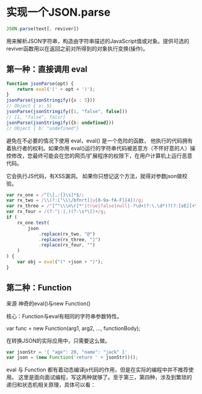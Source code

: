 # 实现一个JSON.parse
```js
JSON.parse(text[, reviver])
```

用来解析JSON字符串，构造由字符串描述的JavaScript值或对象。提供可选的reviver函数用以在返回之前对所得到的对象执行变换(操作)。

## 第一种：直接调用 eval
```js
function jsonParse(opt) {
    return eval('(' + opt + ')');
}
jsonParse(jsonStringify({x : 5}))
// Object { x: 5}
jsonParse(jsonStringify([1, "false", false]))
// [1, "false", falsr]
jsonParse(jsonStringify({b: undefined}))
// Object { b: "undefined"}
```

避免在不必要的情况下使用 eval，eval() 是一个危险的函数， 他执行的代码拥有着执行者的权利。如果你用 eval()运行的字符串代码被恶意方（不怀好意的人）操控修改，您最终可能会在您的网页/扩展程序的权限下，在用户计算机上运行恶意代码。

它会执行JS代码，有XSS漏洞。
如果你只想记这个方法，就得对参数json做校验。
```js
var rx_one = /^[\],:{}\s]*$/;
var rx_two = /\\(?:["\\\/bfnrt]|u[0-9a-fA-F]{4})/g;
var rx_three = /"[^"\\\n\r]*"|true|false|null|-?\d+(?:\.\d*)?(?:[eE][+\-]?\d+)?/g;
var rx_four = /(?:^|:|,)(?:\s*\[)+/g;
if (
    rx_one.test(
        json
            .replace(rx_two, "@")
            .replace(rx_three, "]")
            .replace(rx_four, "")
    )
) {
    var obj = eval("(" +json + ")");
}
```
## 第二种：Function

来源 神奇的eval()与new Function()

核心：Function与eval有相同的字符串参数特性。

var func = new Function(arg1, arg2, ..., functionBody);

在转换JSON的实际应用中，只需要这么做。
```js
var jsonStr = '{ "age": 20, "name": "jack" }'
var json = (new Function('return ' + jsonStr))();
```
eval 与 Function 都有着动态编译js代码的作用，但是在实际的编程中并不推荐使用。
这里是面向面试编程，写这两种就够了。至于第三，第四种，涉及到繁琐的递归和状态机相关原理，具体可以看：
